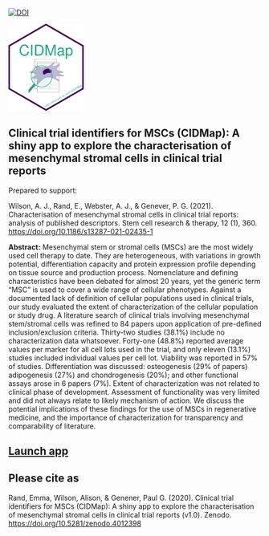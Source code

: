 [![DOI](https://zenodo.org/badge/DOI/10.5281/zenodo.4012398.svg)](https://doi.org/10.5281/zenodo.4012398)



<img src="www/hex-CIDMap.png" width="150" alt="hex-logo"/> 

## Clinical trial identifiers for MSCs (CIDMap): A shiny app to explore the characterisation of mesenchymal stromal cells in clinical trial reports

Prepared to support:

Wilson, A. J., Rand, E., Webster, A. J., & Genever, P. G. (2021). Characterisation of mesenchymal stromal cells in clinical trial reports: analysis of published descriptors. Stem cell research & therapy, 12 (1), 360. https://doi.org/10.1186/s13287-021-02435-1

**Abstract:** Mesenchymal stem or stromal cells (MSCs) are the most widely used cell therapy to date. They are heterogeneous, with variations in growth potential, differentiation capacity and protein expression profile depending on tissue source and production process. Nomenclature and defining characteristics have been debated for almost 20 years, yet the generic term “MSC” is used to cover a wide range of cellular phenotypes. Against a documented lack of definition of cellular populations used in clinical trials, our study evaluated the extent of characterization of the cellular population or study drug. A literature search of clinical trials involving mesenchymal stem/stromal cells was refined to 84 papers upon application of pre-defined inclusion/exclusion criteria. Thirty-two studies (38.1%) include no characterization data whatsoever. Forty-one (48.8%) reported average values per marker for all cell lots used in the trial, and only eleven (13.1%) studies included individual values per cell lot. Viability was reported in 57% of studies. Differentiation was discussed: osteogenesis (29% of papers) adipogenesis (27%) and chondrogenesis (20%); and other functional assays arose in 6 papers (7%). Extent of characterization was not related to clinical phase of development. Assessment of functionality was very limited and did not always relate to likely mechanism of action. We discuss the potential implications of these findings for the use of MSCs in regenerative medicine, and the importance of characterization for transparency and comparability of literature.

## [Launch app](https://shiny.york.ac.uk/er13/CIDMap/)

## Please cite as

Rand, Emma, Wilson, Alison, & Genener, Paul G. (2020). Clinical trial identifiers for MSCs (CIDMap): A shiny app to explore the characterisation of mesenchymal stromal cells in clinical trial reports (v1.0). Zenodo. https://doi.org/10.5281/zenodo.4012398


